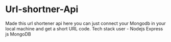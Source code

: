 # Url-shortner-Api
Made this url shortener api  here you can just connect your Mongodb in your local machine and get a short URL code.
Tech stack user - Nodejs 
Express js 
MongoDB
